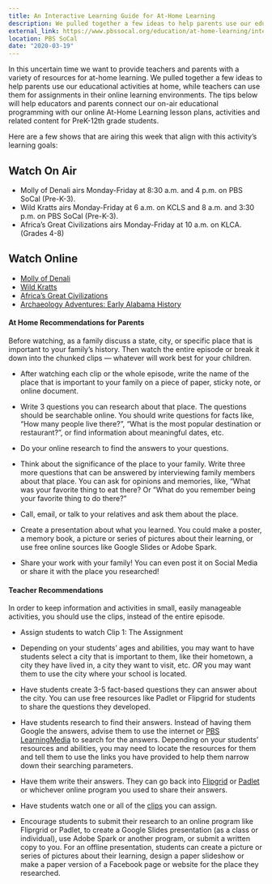 ```yaml
---
title: An Interactive Learning Guide for At-Home Learning
description: We pulled together a few ideas to help parents use our educational activities at home, while teachers can use them for assignments in their online learning environments.
external_link: https://www.pbssocal.org/education/at-home-learning/interactive-learning-guide-home-learning/
location: PBS SoCal
date: "2020-03-19"
---
```


In this uncertain time we want to provide teachers and parents with a variety of resources for at-home learning. We pulled together a few ideas to help parents use our educational activities at home, while teachers can use them for assignments in their online learning environments. The tips below will help educators and parents connect our on-air educational programming with our online At-Home Learning lesson plans, activities and related content for PreK-12th grade students.

Here are a few shows that are airing this week that align with this activity’s learning goals:

## Watch On Air
* Molly of Denali airs Monday-Friday at 8:30 a.m. and 4 p.m. on PBS SoCal (Pre-K-3).
* Wild Kratts airs Monday-Friday at 6 a.m. on KCLS and 8 a.m. and 3:30 p.m. on PBS SoCal (Pre-K-3).
* Africa’s Great Civilizations airs Monday-Friday at 10 a.m. on KLCA. (Grades 4-8)

## Watch Online
* [Molly of Denali](https://pbskids.org/video/molly-of-denali/3030350974)
* [Wild Kratts](https://pbskids.org/video/wild-kratts/2365271263)
* [Africa’s Great Civilizations](https://www.pbs.org/show/africas-great-civilizations/)
* [Archaeology Adventures: Early Alabama History](https://www.pbs.org/show/archaeology-adventures-early-alabama-history/)

#### At Home Recommendations for Parents

Before watching, as a family discuss a state, city, or specific place that is important to your family’s history. Then watch the entire episode or break it down into the chunked clips — whatever will work best for your children.


* After watching each clip or the whole episode, write the name of the place that is important to your family on a piece of paper, sticky note, or online document.

* Write 3 questions you can research about that place. The questions should be searchable online. You should write questions for facts like, “How many people live there?”, “What is the most popular destination or restaurant?”, or find information about meaningful dates, etc.

* Do your online research to find the answers to your questions.

* Think about the significance of the place to your family. Write three more questions that can be answered by interviewing family members about that place. You can ask for opinions and memories, like, “What was your favorite thing to eat there? Or ”What do you remember being your favorite thing to do there?”

* Call, email, or talk to your relatives and ask them about the place.

* Create a presentation about what you learned. You could make a poster, a memory book, a picture or series of pictures about their learning, or use free online sources like Google Slides or Adobe Spark.

* Share your work with your family! You can even post it on Social Media or share it with the place you researched!

#### Teacher Recommendations

In order to keep information and activities in small, easily manageable activities, you should use the clips, instead of the entire episode.


* Assign students to watch Clip 1: The Assignment

* Depending on your students’ ages and abilities, you may want to have students select a city that is important to them, like their hometown, a city they have lived in, a city they want to visit, etc. *OR* you may want them to use the city where your school is located.

* Have students create 3-5 fact-based questions they can answer about the city. You can use free resources like Padlet or Flipgrid for students to share the questions they developed.

* Have students research to find their answers. Instead of having them Google the answers, advise them to use the internet or [PBS LearningMedia](https://ca.pbslearningmedia.org) to search for the answers. Depending on your students’ resources and abilities, you may need to locate the resources for them and tell them to use the links you have provided to help them narrow down their searching parameters.

* Have them write their answers. They can go back into [Flipgrid](https://info.flipgrid.com) or [Padlet](https://padlet.com/) or whichever online program you used to share their answers.

* Have students watch one or all of the [clips](https://www.kcet.org/at-home-learning) you can assign.

* Encourage students to submit their research to an online program like Fliprgrid or Padlet, to create a Google Slides presentation (as a class or individual), use Adobe Spark or another program, or submit a written copy to you. For an offline presentation, students can create a picture or series of pictures about their learning, design a paper slideshow or make a paper version of a Facebook page or website for the place they researched.

